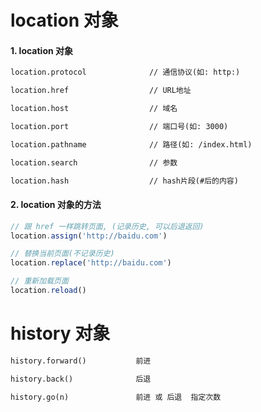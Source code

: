 #

# location 对象

#### 1. location 对象

```txt
location.protocol              // 通信协议(如: http:)

location.href                  // URL地址

location.host                  // 域名

location.port                  // 端口号(如: 3000)

location.pathname              // 路径(如: /index.html)

location.search                // 参数

location.hash                  // hash片段(#后的内容)
```

#### 2. location 对象的方法

```javascript
// 跟 href 一样跳转页面, (记录历史, 可以后退返回)
location.assign('http://baidu.com')

// 替换当前页面(不记录历史)
location.replace('http://baidu.com')

// 重新加载页面
location.reload()
```

# history 对象

```txt
history.forward()           前进

history.back()              后退

history.go(n)               前进 或 后退  指定次数
```
